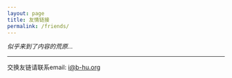 ```yaml
---
layout: page
title: 友情链接
permalink: /friends/
---
```


*似乎来到了内容的荒原...*

___

交换友链请联系email: [i@b-hu.org](mailto:i@b-hu.org)
